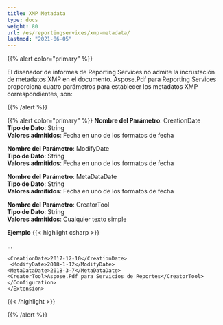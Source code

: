 ```yaml
---
title: XMP Metadata
type: docs
weight: 80
url: /es/reportingservices/xmp-metadata/
lastmod: "2021-06-05"
---
```


{{% alert color="primary" %}}

El diseñador de informes de Reporting Services no admite la incrustación de metadatos XMP en el documento. Aspose.Pdf para Reporting Services proporciona cuatro parámetros para establecer los metadatos XMP correspondientes, son:

{{% /alert %}}

{{% alert color="primary" %}}
**Nombre del Parámetro**: CreationDate  
**Tipo de Dato**: String  
**Valores admitidos**: Fecha en uno de los formatos de fecha

**Nombre del Parámetro**: ModifyDate  
**Tipo de Dato**: String  
**Valores admitidos**: Fecha en uno de los formatos de fecha

**Nombre del Parámetro**: MetaDataDate  
**Tipo de Dato**: String  
**Valores admitidos**: Fecha en uno de los formatos de fecha

**Nombre del Parámetro**: CreatorTool  
**Tipo de Dato**: String  
**Valores admitidos**: Cualquier texto simple

**Ejemplo**
{{< highlight csharp >}}

<Render>
…
    <Extension Name="APPDF" Type="Aspose.Pdf.ReportingServices.Renderer, Aspose.Pdf.ReportingServices">
    <Configuration>

    <CreationDate>2017-12-10</CreationDate>
     <ModifyDate>2018-1-12</ModifyDate>
    <MetaDataDate>2018-3-7</MetaDataDate>
    <CreatorTool>Aspose.Pdf para Servicios de Reportes</CreatorTool>
    </Configuration>
    </Extension>
</Render>

{{< /highlight >}}

{{% /alert %}}